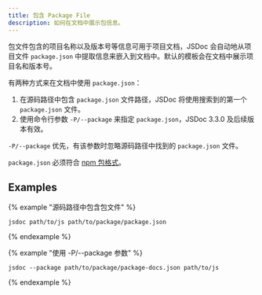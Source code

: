 ```yaml
---
title: 包含 Package File
description: 如何在文档中展示包信息。
---
```


包文件包含的项目名称以及版本号等信息可用于项目文档，JSDoc 会自动地从项目文件 `package.json` 中提取信息来嵌入到文档中。默认的模板会在文档中展示项目名和版本号。

有两种方式来在文档中使用 `package.json`：

1. 在源码路径中包含 `package.json` 文件路径，JSDoc 将使用搜索到的第一个 `package.json` 文件。
2. 使用命令行参数 `-P/--package` 来指定 `package.json`，JSDoc 3.3.0 及后续版本有效。

`-P/--package` 优先，有该参数时忽略源码路径中找到的 `package.json` 文件。

`package.json` 必须符合 [npm 包格式][package-json]。

[package-json]: https://docs.npmjs.com/files/package.json


## Examples

{% example "源码路径中包含包文件" %}

```
jsdoc path/to/js path/to/package/package.json
```
{% endexample %}

{% example "使用 -P/--package 参数" %}

```
jsdoc --package path/to/package/package-docs.json path/to/js
```
{% endexample %}
